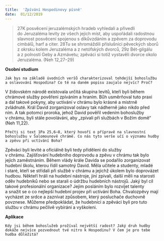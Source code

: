 ```yaml
---
title:  'Zpívání Hospodinovy písně'
date:  01/12/2019
---
```


> <p></p>
> 27K posvěcení jeruzalémských hradeb vyhledali a přivedli do Jeruzaléma levity ze všech jejich míst, aby uspořádali radostnou slavnost posvěcení spojenou s díkůvzdáním a zpěvem za doprovodu cimbálů, harf a citer. 28Tu se shromáždili příslušníci pěveckých sborů z okrsku kolem Jeruzaléma a z netófských dvorců, 29z Bét-gilgálu a z polností Geby a Azmávetu; zpěváci si totiž vystavěli dvorce okolo Jeruzaléma. (Neh 12,27–29)

**Osobní studium**

`Jak bys na základě úvodních veršů charakterizoval tehdejší bohoslužbu a oslavování Hospodina? Co tě na daném popisu zaujalo nejvíc? Proč?`

V židovském národě existovala určitá skupina levitů, kteří byli během chrámové služby pověřeni zpíváním a hraním. Bůh usměrňoval tuto praxi a dal takové pokyny, aby uctívání v chrámu bylo krásné a mistrně zvládnuté. Král David zorganizoval oslavy tak nádherně jako nikdo před ním. A tak potomci proroka, jehož David pověřil vedením bohoslužby v chrámu, byli stále povoláváni, aby „zpívali při službách v Božím domě“ (Neh 11,22).

`Přečti si text 1Pa 25,6–8, který hovoří o přípravě na slavnostní bohoslužbu v Šalomounově chrámě. Co nás tyto verše učí o významu hudby a zpěvu při uctívání Boha?`

Zpěváci byli levité a oficiálně byli tedy přiděleni do služby v chrámu. Zajišťování hudebního doprovodu a zpěvu v chrámu tak bylo jejich zaměstnáním. Během vlády krále Davida se podařilo zorganizovat hudební školu, kterou řídil samotný David. Měla učitele a studenty, mladé i staré, kteří se střídali při službě v chrámu a jejichž úkolem bylo doprovázet hudbou. Někteří hráli na hudební nástroje, jiní zpívali, další měli na starosti oděv hudebníků nebo se starali o údržbu hudebních nástrojů. Jaký byl cíl takové profesionální organizace? Jejím posláním bylo rozvíjet talenty a snažit se o co nejlepší hudební projev při uctívání Boha. Chvalozpěvy mají vycházet ze srdce a zaznívat způsobem, který posluchače duchovně povznese. Můžeme předpokládat, že hudebníci a zpěváci byli pro tuto službu v chrámu pečlivě vybíráni a vyškoleni.

**Aplikace**

`Kdy jsi během bohoslužeb prožíval největší radost? Jaký druh hudby dokáže nejvíce pozvednout tvé nitro k Hospodinu? V čem je pro tebe hudba důležitá?`